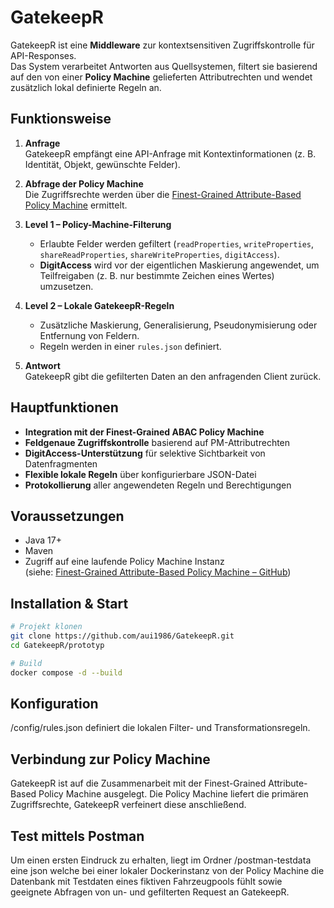 # GatekeepR

GatekeepR ist eine **Middleware** zur kontextsensitiven Zugriffskontrolle für API-Responses.  
Das System verarbeitet Antworten aus Quellsystemen, filtert sie basierend auf den von einer **Policy Machine** gelieferten Attributrechten und wendet zusätzlich lokal definierte Regeln an.

## Funktionsweise

1. **Anfrage**  
   GatekeepR empfängt eine API-Anfrage mit Kontextinformationen (z. B. Identität, Objekt, gewünschte Felder).

2. **Abfrage der Policy Machine**  
   Die Zugriffsrechte werden über die [Finest-Grained Attribute-Based Policy Machine](https://github.com/KoberSascha/Finest-Grained-Attribute-Based-Policy-Machine?tab=readme-ov-file) ermittelt.

3. **Level 1 – Policy-Machine-Filterung**  
   - Erlaubte Felder werden gefiltert (`readProperties`, `writeProperties`, `shareReadProperties`, `shareWriteProperties`, `digitAccess`).
   - **DigitAccess** wird vor der eigentlichen Maskierung angewendet, um Teilfreigaben (z. B. nur bestimmte Zeichen eines Wertes) umzusetzen.

4. **Level 2 – Lokale GatekeepR-Regeln**  
   - Zusätzliche Maskierung, Generalisierung, Pseudonymisierung oder Entfernung von Feldern.
   - Regeln werden in einer `rules.json` definiert.

5. **Antwort**  
   GatekeepR gibt die gefilterten Daten an den anfragenden Client zurück.

## Hauptfunktionen

- **Integration mit der Finest-Grained ABAC Policy Machine**
- **Feldgenaue Zugriffskontrolle** basierend auf PM-Attributrechten
- **DigitAccess-Unterstützung** für selektive Sichtbarkeit von Datenfragmenten
- **Flexible lokale Regeln** über konfigurierbare JSON-Datei
- **Protokollierung** aller angewendeten Regeln und Berechtigungen

## Voraussetzungen

- Java 17+
- Maven
- Zugriff auf eine laufende Policy Machine Instanz  
  (siehe: [Finest-Grained Attribute-Based Policy Machine – GitHub](https://github.com/KoberSascha/Finest-Grained-Attribute-Based-Policy-Machine?tab=readme-ov-file))

## Installation & Start

```bash
# Projekt klonen
git clone https://github.com/aui1986/GatekeepR.git
cd GatekeepR/prototyp

# Build
docker compose -d --build

```
## Konfiguration
/config/rules.json definiert die lokalen Filter- und Transformationsregeln.

## Verbindung zur Policy Machine
GatekeepR ist auf die Zusammenarbeit mit der
Finest-Grained Attribute-Based Policy Machine ausgelegt.
Die Policy Machine liefert die primären Zugriffsrechte, GatekeepR verfeinert diese anschließend.

## Test mittels Postman
Um einen ersten Eindruck zu erhalten, liegt im Ordner /postman-testdata eine json welche bei einer lokaler Dockerinstanz von
der Policy Machine die Datenbank mit Testdaten eines fiktiven Fahrzeugpools fühlt sowie geeignete Abfragen von un- und gefilterten Request an
GatekeepR.